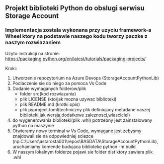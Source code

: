 

## Projekt biblioteki Python do obslugi serwisu Storage Account

### Implementacja zostala wykonana przy uzyciu framework-a Wheel ktory na podstawie naszego kodu tworzy paczke z naszym rozwiazaniem 
Uzyto instrukcji na stronie: https://packaging.python.org/en/latest/tutorials/packaging-projects/

Kroki:
1. Utworzenie repozytorium na Azure Devops (StorageAccountPythonLib)
2. Podlaczenie sie do niego za pomoca Vs Code
3. Dodanie wymaganych folderow/plik
    - folder src(kod rozwiazania)
    - plik LICENSE (kto/jak mozna uzywac biblioteki)
    - plik README.md (krotki opis)
    - plik pyproject.toml(techniczny plik definiujacy metadane naszej biblioteki jak wersja,dodatkowe zaleznosci,wlasciciel)
4. do wygenerowania biblioteki(plik .whl) potrzebny jest zainstalowany python na maszynie
5. Otwieramy nowy terminal w Vs Code, wymagane jest zebysmy znajdowali sie na odpowiedniej sciezce (np.C:\Users\astarosta001\repos\BASDATA\StorageAccountPythonLib),
uruchamiamy komende budujaca biblioteke python -m build
6. W naszym lokalnym folderze pojawi sie folder dist ktory zawiera plik .whl